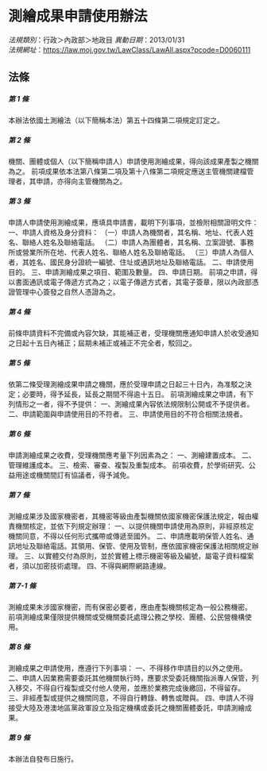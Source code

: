 # 測繪成果申請使用辦法

*法規類別*：行政＞內政部＞地政目
*異動日期*：2013/01/31  
*法規網址*：https://law.moj.gov.tw/LawClass/LawAll.aspx?pcode=D0060111



## 法條
##### 第 1 條
本辦法依國土測繪法（以下簡稱本法）第五十四條第二項規定訂定之。

##### 第 2 條
機關、團體或個人（以下簡稱申請人）申請使用測繪成果，得向該成果產製之機關為之。
前項成果依本法第八條第二項及第十八條第二項規定應送主管機關建檔管理者，其申請，亦得向主管機關為之。

##### 第 3 條
申請人申請使用測繪成果，應填具申請書，載明下列事項，並檢附相關證明文件：
一、申請人資格及身分資料：
（一）申請人為機關者，其名稱、地址、代表人姓名、聯絡人姓名及聯絡電話。
（二）申請人為團體者，其名稱、立案證號、事務所或營業所所在地、代表人姓名、聯絡人姓名及聯絡電話。
（三）申請人為個人者，其姓名、國民身分證統一編號、住址或通訊地址及聯絡電話。
二、申請使用目的。
三、申請測繪成果之項目、範圍及數量。
四、申請日期。
前項之申請，得以書面通訊或電子傳遞方式為之；以電子傳遞方式者，其電子簽章，限以內政部憑證管理中心簽發之自然人憑證為之。

##### 第 4 條
前條申請資料不完備或內容欠缺，其能補正者，受理機關應通知申請人於收受通知之日起十五日內補正；屆期未補正或補正不完全者，駁回之。

##### 第 5 條
依第二條受理測繪成果申請之機關，應於受理申請之日起三十日內，為准駁之決定；必要時，得予延長，延長之期間不得逾十五日。
前項測繪成果之申請，有下列情形之一者，得不予提供：
一、測繪成果內容依法規限制公開或不予提供者。
二、申請範圍與申請使用目的不符者。
三、申請使用目的不符合相關法規者。

##### 第 6 條
申請測繪成果之收費，受理機關應考量下列因素為之：
一、測繪建置成本。
二、管理維護成本。
三、檢索、審查、複製及重製成本。
前項收費，於學術研究、公益用途或機關間訂有協議者，得予減免。

##### 第 7 條
測繪成果涉及國家機密者，其機密等級由產製機關依國家機密保護法規定，報由權責機關核定，並依下列規定辦理：
一、以提供機關申請使用為原則，非經原核定機關同意，不得以任何形式攜帶或傳遞至國外。
二、申請應載明保管人姓名、通訊地址及聯絡電話。其領用、保管、使用及管制，應依國家機密保護法相關規定辦理。
三、以實體交付為原則，並於實體上標示機密等級及編號，屬電子資料檔案者，須以加密技術處理。
四、不得與網際網路連線。

##### 第 7-1 條
測繪成果未涉國家機密，而有保密必要者，應由產製機關核定為一般公務機密。
前項測繪成果僅限提供機關或受機關委託處理公務之學校、團體、公民營機構使用。

##### 第 8 條
測繪成果之申請使用，應遵行下列事項：
一、不得移作申請目的以外之使用。
二、申請人因業務需要委託其他機關執行時，應要求受委託機關指派專人保管，列入移交，不得自行複製或交付他人使用，並應於業務完成後繳回，不得留存。
三、非經產製或提供之機關同意，不得自行轉錄、轉售或贈與。
四、申請人不得接受大陸及港澳地區黨政軍設立及指定機構或委託之機關團體委託，申請測繪成果。

##### 第 9 條
本辦法自發布日施行。


